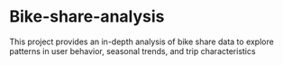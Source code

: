 # Bike-share-analysis
This project provides an in-depth analysis of bike share data to explore patterns in user behavior, seasonal trends, and trip characteristics
